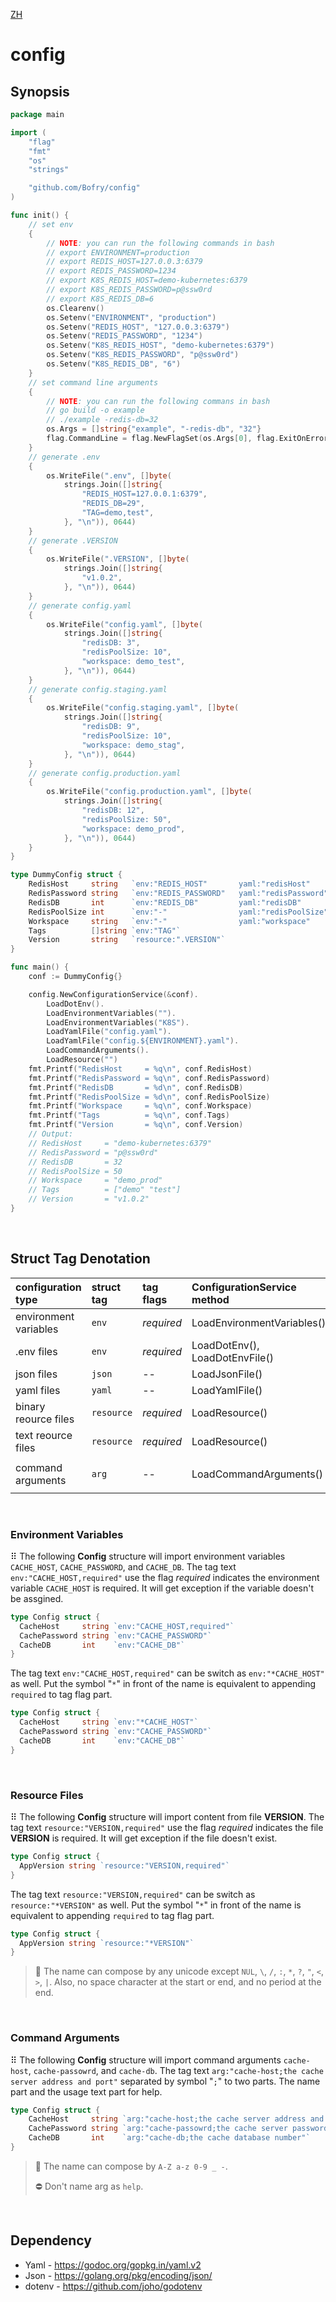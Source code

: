 [ZH](README_zh.md)

config
=========

## **Synopsis**

```go
package main

import (
	"flag"
	"fmt"
	"os"
	"strings"

	"github.com/Bofry/config"
)

func init() {
	// set env
	{
		// NOTE: you can run the following commands in bash
		// export ENVIRONMENT=production
		// export REDIS_HOST=127.0.0.3:6379
		// export REDIS_PASSWORD=1234
		// export K8S_REDIS_HOST=demo-kubernetes:6379
		// export K8S_REDIS_PASSWORD=p@ssw0rd
		// export K8S_REDIS_DB=6
		os.Clearenv()
		os.Setenv("ENVIRONMENT", "production")
		os.Setenv("REDIS_HOST", "127.0.0.3:6379")
		os.Setenv("REDIS_PASSWORD", "1234")
		os.Setenv("K8S_REDIS_HOST", "demo-kubernetes:6379")
		os.Setenv("K8S_REDIS_PASSWORD", "p@ssw0rd")
		os.Setenv("K8S_REDIS_DB", "6")
	}
	// set command line arguments
	{
		// NOTE: you can run the following commans in bash
		// go build -o example
		// ./example -redis-db=32
		os.Args = []string{"example", "-redis-db", "32"}
		flag.CommandLine = flag.NewFlagSet(os.Args[0], flag.ExitOnError)
	}
	// generate .env
	{
		os.WriteFile(".env", []byte(
			strings.Join([]string{
				"REDIS_HOST=127.0.0.1:6379",
				"REDIS_DB=29",
				"TAG=demo,test",
			}, "\n")), 0644)
	}
	// generate .VERSION
	{
		os.WriteFile(".VERSION", []byte(
			strings.Join([]string{
				"v1.0.2",
			}, "\n")), 0644)
	}
	// generate config.yaml
	{
		os.WriteFile("config.yaml", []byte(
			strings.Join([]string{
				"redisDB: 3",
				"redisPoolSize: 10",
				"workspace: demo_test",
			}, "\n")), 0644)
	}
	// generate config.staging.yaml
	{
		os.WriteFile("config.staging.yaml", []byte(
			strings.Join([]string{
				"redisDB: 9",
				"redisPoolSize: 10",
				"workspace: demo_stag",
			}, "\n")), 0644)
	}
	// generate config.production.yaml
	{
		os.WriteFile("config.production.yaml", []byte(
			strings.Join([]string{
				"redisDB: 12",
				"redisPoolSize: 50",
				"workspace: demo_prod",
			}, "\n")), 0644)
	}
}

type DummyConfig struct {
	RedisHost     string   `env:"REDIS_HOST"       yaml:"redisHost"       arg:"redis-host;the Redis server address and port"`
	RedisPassword string   `env:"REDIS_PASSWORD"   yaml:"redisPassword"   arg:"redis-passowrd;the Redis password"`
	RedisDB       int      `env:"REDIS_DB"         yaml:"redisDB"         arg:"redis-db;the Redis database number"`
	RedisPoolSize int      `env:"-"                yaml:"redisPoolSize"`
	Workspace     string   `env:"-"                yaml:"workspace"       arg:"workspace;the data workspace"`
	Tags          []string `env:"TAG"`
	Version       string   `resource:".VERSION"`
}

func main() {
	conf := DummyConfig{}

	config.NewConfigurationService(&conf).
		LoadDotEnv().
		LoadEnvironmentVariables("").
		LoadEnvironmentVariables("K8S").
		LoadYamlFile("config.yaml").
		LoadYamlFile("config.${ENVIRONMENT}.yaml").
		LoadCommandArguments().
		LoadResource("")
	fmt.Printf("RedisHost     = %q\n", conf.RedisHost)
	fmt.Printf("RedisPassword = %q\n", conf.RedisPassword)
	fmt.Printf("RedisDB       = %d\n", conf.RedisDB)
	fmt.Printf("RedisPoolSize = %d\n", conf.RedisPoolSize)
	fmt.Printf("Workspace     = %q\n", conf.Workspace)
	fmt.Printf("Tags          = %q\n", conf.Tags)
	fmt.Printf("Version       = %q\n", conf.Version)
	// Output:
	// RedisHost     = "demo-kubernetes:6379"
	// RedisPassword = "p@ssw0rd"
	// RedisDB       = 32
	// RedisPoolSize = 50
	// Workspace     = "demo_prod"
	// Tags          = ["demo" "test"]
	// Version       = "v1.0.2"
}
```

$~$
## **Struct Tag Denotation**

| configuration type    | struct tag | tag flags  | ConfigurationService method    | example |
|:----------------------|:-----------|:-----------|:-------------------------------|:--------|
| environment variables | `env`      | *required* | LoadEnvironmentVariables()     | `env:"CACHE_ADDRESS,required"` -or- `env:"*CACHE_ADDRESS"`
| .env files            | `env`      | *required* | LoadDotEnv(), LoadDotEnvFile() | `env:"CACHE_ADDRESS,required"` -or- `env:"*CACHE_ADDRESS"`
| json files            | `json`     | --         | LoadJsonFile()                 | `json:"LISTEN_PORT"`
| yaml files            | `yaml`     | --         | LoadYamlFile()                 | `yaml:"LISTEN_PORT"`
| binary reource files  | `resource` | *required* | LoadResource()                 | `resource:"VERSION,required"` -or- `resource:"*VERSION"`
| text reource files    | `resource` | *required* | LoadResource()                 | `resource:"VERSION,required"` -or- `resource:"*VERSION"`
| command arguments     | `arg`      | --         | LoadCommandArguments()         | `arg:"SERVER_NAME"` -or- `arg:"SERVER_NAME;specify server name"`


$~$
### **Environment Variables**
⠿ The following **Config** structure will import environment variables `CACHE_HOST`, `CACHE_PASSWORD`, and `CACHE_DB`. The tag text `env:"CACHE_HOST,required"` use the flag *required* indicates the environment variable `CACHE_HOST` is required. It will get exception if the variable doesn't be assgined.
```go
type Config struct {
  CacheHost     string `env:"CACHE_HOST,required"`
  CachePassword string `env:"CACHE_PASSWORD"`
  CacheDB       int    `env:"CACHE_DB"`
}
```
The tag text `env:"CACHE_HOST,required"` can be switch as `env:"*CACHE_HOST"` as well. Put the symbol "`*`" in front of the name is equivalent to appending `required` to tag flag part. 
```go
type Config struct {
  CacheHost     string `env:"*CACHE_HOST"`
  CachePassword string `env:"CACHE_PASSWORD"`
  CacheDB       int    `env:"CACHE_DB"`
}
```


$~$
### **Resource Files**
⠿ The following **Config** structure will import content from file **VERSION**. The tag text `resource:"VERSION,required"` use the flag *required* indicates the file **VERSION** is required. It will get exception if the file doesn't exist.
```go
type Config struct {
  AppVersion string `resource:"VERSION,required"`
}
```
The tag text `resource:"VERSION,required"` can be switch as `resource:"*VERSION"` as well. Put the symbol "`*`" in front of the name is equivalent to appending `required` to tag flag part. 
```go
type Config struct {
  AppVersion string `resource:"*VERSION"`
}
```
> 📝 The name can compose by any unicode except `NUL`, `\`, `/`, `:`, `*`, `?`, `"`, `<`, `>`, `|`. Also, no space character at the start or end, and no period at the end.


$~$
### **Command Arguments**
⠿ The following **Config** structure will import command arguments `cache-host`, `cache-passowrd`, and `cache-db`. The tag text `arg:"cache-host;the cache server address and port"` separated by symbol "`;`" to two parts. The name part and the usage text part for help.
```go
type Config struct {
	CacheHost     string `arg:"cache-host;the cache server address and port"`
	CachePassword string `arg:"cache-passowrd;the cache server password"`
	CacheDB       int    `arg:"cache-db;the cache database number"`
}
```

> 📝 The name can compose by `A-Z a-z 0-9 _ -`.
> 
> ⛔ Don't name arg as `help`.  


$~$
## **Dependency**
- Yaml - https://godoc.org/gopkg.in/yaml.v2
- Json - https://golang.org/pkg/encoding/json/
- dotenv - https://github.com/joho/godotenv
